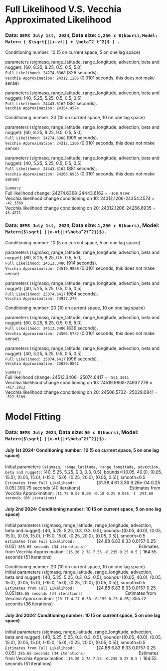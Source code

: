 
# Full Likelihood V.S. Vecchia Approximated Likelihood

### Data: ```GEMS July 1st, 2024```, Data size: ```1,250 x 8(hours)```, ```Model: Matern ( $\sqrt{||x-vt|| + \beta^2 t^2}$ ) ```.

Conditioning number: 10 (5 on current space, 5 on one lag space)

parameters (sigmasq, range_latitude, range_longitude, advection, beta and nugget): [60, 8.25, 8.25, 0.5, 0.5, 5.0]          
```Full Likelihood: 24274.6368``` (826 seconds).     
```Vecchia Approximation: 24312.1206``` (0.0101 seconds, this does not make sense)     

parameters (sigmasq, range_latitude, range_longitude, advection, beta and nugget): [40, 5.25, 5.25, 0.5, 0.5, 0.5]           
```Full Likelihood: 24443.6162``` (881 seconds).        
```Vecchia Approximation: 24354.4574``` 

Conditioning number: 20 (10 on current space, 10 on one lag space)

parameters (sigmasq, range_latitude, range_longitude, advection, beta and nugget): [60, 8.25, 8.25, 0.5, 0.5, 5.0]          
```Full Likelihood: 24274.6368``` (909 seconds).     
```Vecchia Approximation: 24312.1206``` (0.0101 seconds, this does not make sense)     

parameters (sigmasq, range_latitude, range_longitude, advection, beta and nugget): [40, 5.25, 5.25, 0.5, 0.5, 0.5]           
```Full Likelihood: 24443.6162``` (881 seconds).        
```Vecchia Approximation: 24266.6935``` (0.0101 seconds, this does not make sense)   

```Summary```       
Full likelihood change: 24274.6368-24443.6162 = ```-168.9794```         
Vecchia likelihood change conditioning on 10:  24312.1206-24354.4574 = ```-42.3368```       
Vecchia likelihood change conditioning on 20:  24312.1206-24266.6935 = ```45.4271```           

### Data: ```GEMS July 1st, 2023```, Data size: ```1,250 x 8(hours)```, Model: ```Matern($\sqrt{ ||x-vt||+\beta^2t^2}}$)```.

Conditioning number: 10 (5 on current space, 5 on one lag space)

parameters (sigmasq, range_latitude, range_longitude, advection, beta and nugget): [60, 8.25, 8.25, 0.5, 0.5, 5.0]          
```Full Likelihood: 24513.3406``` (914 seconds).              
```Vecchia Approximation: 24519.9868``` (0.0101 seconds, this does not make sense)     

parameters (sigmasq, range_latitude, range_longitude, advection, beta and nugget): [40, 5.25, 5.25, 0.5, 0.5, 0.5]           
```Full Likelihood: 25074.6417``` (984 seconds).            
```Vecchia Approximation: 24937.278```        

Conditioning number: 20 (10 on current space, 10 on one lag space)

parameters (sigmasq, range_latitude, range_longitude, advection, beta and nugget): [60, 8.25, 8.25, 0.5, 0.5, 5.0]          
```Full Likelihood: 24513.3406``` (836 seconds).     
```Vecchia Approximation: 24506.5732``` (0.0101 seconds, this does not make sense)  

parameters (sigmasq, range_latitude, range_longitude, advection, beta and nugget): [40, 5.25, 5.25, 0.5, 0.5, 0.5]           
```Full Likelihood: 25074.6417``` (996 seconds).            
```Vecchia Approximation: 25029.0841```       

```Summary```              
Full likelihood change: 24513.3406- 25074.6417 = ```-561.3011```       
Vecchia likelihood change conditioning on 10:  24519.9868-24937.278 = ```-417.2912```       
Vecchia likelihood change conditioning on 20:  24506.5732- 25029.0841 = ```-522.5109```           


# Model Fitting

### Data: ```GEMS July 2024```, Data size: ```50 x 8(hours)```, Model: ```Matern($\sqrt{ ||x-vt||+\beta^2t^2}}$)```.



#### July 1st 2024: Conditioning number: 10 (5 on current space, 5 on one lag space)         
Initial parameters ```(sigmasq, range_latitude, range_longitude, advection, beta and nugget)```: [40, 5.25, 5.25, 0.3, 0.3, 0.5],  bounds=[(0.05, 40.0), (0.05, 15.0), (0.05, 15.0), (-15.0, 15.0), (0.25, 20.0), (0.05, 0.5)], smooth=0.5        
```Estimates from Full Likelihood:          ```[31.38 4.61 3.36 9.26e-04 0.25 0.05]  390.75 seconds (40 iterations)```                     
```Estimates from Vecchia Approximation:    ```[11.73 0.05 0.05 -0.10 0.25 0.055  ]  291.68 seconds (66 iterations)```        
         
#### July 2nd 2024:  Conditioning number: 10 (5 on current space, 5 on one lag space)       
Initial parameters (sigmasq, range_latitude, range_longitude, advection, beta and nugget): [40, 5.25, 5.25, 0.3, 0.3, 0.5],  bounds=[(0.05, 40.0), (0.05, 15.0), (0.05, 15.0), (-15.0, 15.0), (0.25, 20.0), (0.05, 0.5)], smooth=0.5        
```Estimates from Full Likelihood:          ```[24.88 6.83 8.33 0.0157 0.25 0.05]```  385.65 seconds (34 iterations)                        
```Estimates from Vecchia Approximation:    ```[16.20 2.78 7.55 -0.235 0.25 0.5 ]```  164.55 seconds (51 iterations)      
    
 Conditioning number: 20 (10 on current space, 10 on one lag space)   
Initial parameters (sigmasq, range_latitude, range_longitude, advection, beta and nugget): [40, 5.25, 5.25, 0.3, 0.3, 0.5],  bounds=[(0.05, 40.0), (0.05, 15.0), (0.05, 15.0), (-15.0, 15.0), (0.25, 20.0), (0.05, 0.5)], smooth=0.5     
```Estimates from Full Likelihood:          ```[24.88 6.83 8.33 0.0157 0.25 0.05]``` 385.65 seconds (34 iterations)                   
```Estimates from Vecchia Approximation:    ```[20.17 4.27 6.58 -0.159 0.25 0.05]```  355.72 seconds (36 iterations)

#### July 3rd 2024:  Conditioning number: 10 (5 on current space, 5 on one lag space)       
Initial parameters (sigmasq, range_latitude, range_longitude, advection, beta and nugget): [40, 5.25, 5.25, 0.3, 0.3, 0.5],  bounds=[(0.05, 40.0), (0.05, 15.0), (0.05, 15.0), (-15.0, 15.0), (0.25, 20.0), (0.05, 0.5)], smooth=0.5        
```Estimates from Full Likelihood:          ```[24.88 6.83 8.33 0.0157 0.25 0.05]```  385.65 seconds (34 iterations)                        
```Estimates from Vecchia Approximation:    ```[16.20 2.78 7.55 -0.235 0.25 0.5 ]```  164.55 seconds (51 iterations)    
 





